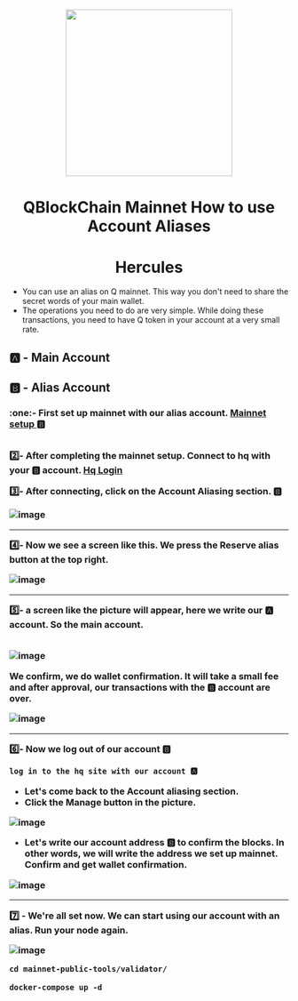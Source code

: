 <h1 align="center"> <img src="https://user-images.githubusercontent.com/101635385/231752054-36682dca-4867-4f9a-81e8-603449974937.png" width="300"></h1>
<h1 align="center"> QBlockChain Mainnet How to use Account Aliases  </h1>
<h1 align="center"> Hercules
</h1>


* You can use an alias on Q mainnet. This way you don't need to share the secret words of your main wallet.
* The operations you need to do are very simple. While doing these transactions, you need to have Q token in your account at a very small rate.

## 🅰️ - Main Account <br>  
## 🅱️ - Alias Account  

<h3>
:one:- First set up mainnet with our alias account. <a href="https://github.com/herculessx/QBlockChain-Mainnet" target="_blank"> Mainnet setup </a>  🅱️ <br><br>

2️⃣- After completing the mainnet setup. Connect to hq with your <b>🅱️</b> account.  <a href="https://hq.q.org" target="_blank"> Hq Login </a>
  
3️⃣- After connecting, click on the Account Aliasing section. 🅱️
  
![image](https://user-images.githubusercontent.com/101635385/231686485-44bde975-2e3d-41eb-a0b7-7303293647e5.png)
  
<hr>
  
4️⃣- Now we see a screen like this. We press the Reserve alias button at the top right. 

![image](https://user-images.githubusercontent.com/101635385/231687562-1702c257-8069-49d5-89f0-030c964cd6aa.png)
  
  <hr>

5️⃣- a screen like the picture will appear, here we write our <b>🅰️</b> account. So the main account.  <br> <br> 
  
  
![image](https://user-images.githubusercontent.com/101635385/231688006-df69ad6c-c976-4866-852e-a560a758a49f.png)
  
We confirm, we do wallet confirmation. It will take a small fee and after approval, our transactions with the 🅱️ account are over.
  
![image](https://user-images.githubusercontent.com/101635385/231689834-1068a44c-2197-4fed-af73-1933ce4df37a.png)
  
  <hr>
  
 
 6️⃣- Now we log out of our account 🅱️ <br> 
  
    log in to the hq site with our account 🅰️

* Let's come back to the Account aliasing section. 
* Click the Manage button in the picture.
  
![image](https://user-images.githubusercontent.com/101635385/231690800-e0828842-f40e-41c3-835e-0ba7ad279054.png)
  
 * Let's write our account address 🅱️ to confirm the blocks. In other words, we will write the address we set up mainnet. Confirm and get wallet confirmation. 
  
  ![image](https://user-images.githubusercontent.com/101635385/231691449-541301aa-b785-4e21-9864-03749ab2efca.png)

  
  <hr>
  
  7️⃣ - We're all set now. We can start using our account with an alias.  Run your node again. 

![image](https://user-images.githubusercontent.com/101635385/231692010-21def420-97cd-4371-92e0-e79e07a1e3a5.png)
  
  
  ```shell
cd mainnet-public-tools/validator/
```
  
  ```shell
docker-compose up -d
```

</h3>

